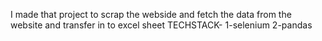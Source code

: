 I made that project to scrap the webside and fetch the data 
from the website and transfer in to excel sheet
TECHSTACK-
1-selenium
2-pandas 
